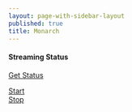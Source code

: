 ```yaml
---
layout: page-with-sidebar-layout
published: true
title: Monarch
---
```


<h4>Streaming Status</h4>
<p id="demo">
    <a class="btn btn-sm btn-success" href="#" onClick="myTimer = setInterval(myCounter, 1000)">Get Status</a>
</p>

<div href="#" class="row">
      <div class="col-6 px-2">
        <a class="btn btn-sm btn-success" href="http://admin:admin@192.168.7.99/Monarch/syncconnect/sdk.aspx?command=StartStreaming">Start</a>
      </div>
      <div class="col-6">
        <a class="btn btn-sm btn-danger" href="http://admin:admin@192.168.7.99/Monarch/syncconnect/sdk.aspx?command=StopStreaming">Stop</a>
      </div>
    </div>
  
<script>
var status = 0;
function myCounter() {
  var xhr = new XMLHttpRequest();
	xhr.open('GET', 'http://admin:admin@192.168.7.99/Monarch/syncconnect/sdk.aspx?command=GetStatus');
	xhr.onload = function() {
    if (xhr.status === 200) {
      document.getElementById("demo").innerHTML = xhr.responseText;
    }
    else {
      document.getElementById("demo").innerHTML = "Request failed.  Returned status of " + xhr.status;
    }
};
xhr.send();
}
</script>
